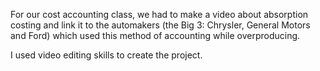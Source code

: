 For our cost accounting class, we had to make a video about absorption costing and link it to the automakers (the Big 3: Chrysler, General Motors and Ford) which used this method of accounting while overproducing. 

I used video editing skills to create the project. 

